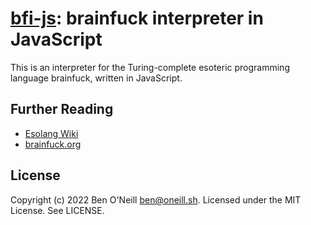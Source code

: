 # [bfi-js](https://oneill.sh/apps/bfi-js/): brainfuck interpreter in JavaScript

This is an interpreter for the Turing-complete esoteric programming language
brainfuck, written in JavaScript.

## Further Reading

* [Esolang Wiki](https://esolangs.org/wiki/Brainfuck)
* [brainfuck.org](https://brainfuck.org/)

## License

Copyright (c) 2022 Ben O'Neill <ben@oneill.sh>. Licensed under the
MIT License. See LICENSE.

